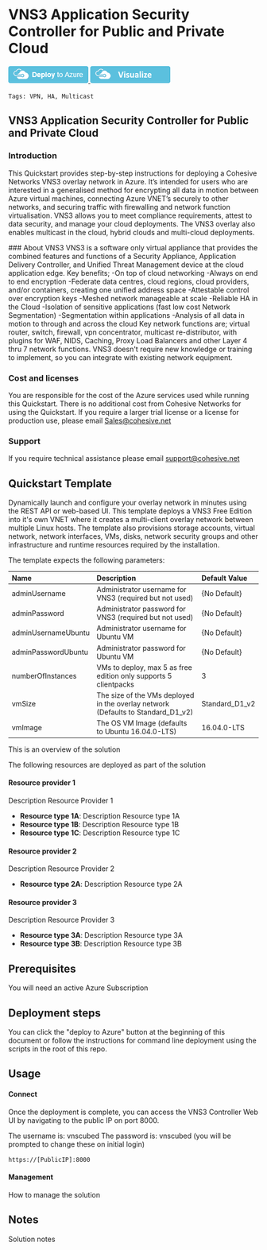 # VNS3 Application Security Controller for Public and Private Cloud

<a href="https://portal.azure.com/#create/Microsoft.Template/uri/https%3A%2F%2Fraw.githubusercontent.com%2FAzure%2Fazure-quickstart-templates%2Fmaster%2F100-blank-template%2Fazuredeploy.json" target="_blank">
<img src="https://raw.githubusercontent.com/Azure/azure-quickstart-templates/master/1-CONTRIBUTION-GUIDE/images/deploytoazure.png"/>
</a>
<a href="http://armviz.io/#/?load=https%3A%2F%2Fraw.githubusercontent.com%2FAzure%2Fazure-quickstart-templates%2Fmaster%2F100-blank-template%2Fazuredeploy.json" target="_blank">
<img src="https://raw.githubusercontent.com/Azure/azure-quickstart-templates/master/1-CONTRIBUTION-GUIDE/images/visualizebutton.png"/>
</a>

`Tags: VPN, HA, Multicast`

## VNS3 Application Security Controller for Public and Private Cloud

### Introduction
This Quickstart provides step-by-step instructions for deploying a Cohesive Networks VNS3 overlay network in Azure.
It’s intended for users who are interested in a generalised method for encrypting all data in motion between Azure virtual machines, connecting Azure VNET’s securely to other networks, and securing traffic with firewalling and network function virtualisation. VNS3 allows you to meet compliance requirements, attest to data security, and manage your cloud deployments. The VNS3 overlay also enables multicast in the cloud, hybrid clouds and multi-cloud deployments.

### About VNS3
VNS3 is a software only virtual appliance that provides the combined features and functions of a Security Appliance, Application Delivery Controller, and Unified Threat Management device at the cloud application edge.
Key benefits;
-On top of cloud networking
-Always on end to end encryption
-Federate data centres, cloud regions, cloud providers, and/or containers, creating one unified address space
-Attestable control over encryption keys
-Meshed network manageable at scale
-Reliable HA in the Cloud
-Isolation of sensitive applications (fast low cost Network Segmentation)
-Segmentation within applications
-Analysis of all data in motion to through and across the cloud
Key network functions are; virtual router, switch, firewall, vpn concentrator, multicast re-distributor, with plugins for WAF, NIDS, Caching, Proxy Load Balancers and other Layer 4 thru 7 network functions.
VNS3 doesn't require new knowledge or training to implement, so you can integrate with existing network equipment.

### Cost and licenses
You are responsible for the cost of the Azure services used while running this Quickstart. There is no additional cost from Cohesive Networks for using the Quickstart.
If you require a larger trial license or a license for production use, please email Sales@cohesive.net

### Support
If you require technical assistance please email support@cohesive.net

## Quickstart Template
Dynamically launch and configure your overlay network in minutes using the REST API or web-based UI.  This template deploys a VNS3 Free Edition into it's own VNET where it creates a multi-client overlay network between multiple Linux hosts.
The template also provisions storage accounts, virtual network, network interfaces, VMs, disks, network security groups and other infrastructure and runtime resources required by the installation.

The template expects the following parameters:

| Name   | Description | Default Value |
|:--- |:---|:---|
| adminUsername  | Administrator username for VNS3 (required but not used) | {No Default} |
| adminPassword  | Administrator password for VNS3 (required but not used) | {No Default} |
| adminUsernameUbuntu | Administrator username for Ubuntu VM | {No Default} |
| adminPasswordUbuntu | Administrator password for Ubuntu VM | {No Default} |
| numberOfInstances| VMs to deploy, max 5 as free edition only supports 5 clientpacks | 3 |
| vmSize | The size of the VMs deployed in the overlay network (Defaults to Standard_D1_v2) | Standard_D1_v2 |
| vmImage | The OS VM Image (defaults to Ubuntu 16.04.0-LTS) | 16.04.0-LTS |


This is an overview of the solution

The following resources are deployed as part of the solution

#### Resource provider 1

Description Resource Provider 1

+ **Resource type 1A**: Description Resource type 1A
+ **Resource type 1B**: Description Resource type 1B
+ **Resource type 1C**: Description Resource type 1C

#### Resource provider 2

Description Resource Provider 2

+ **Resource type 2A**: Description Resource type 2A

#### Resource provider 3

Description Resource Provider 3

+ **Resource type 3A**: Description Resource type 3A
+ **Resource type 3B**: Description Resource type 3B

## Prerequisites

You will need an active Azure Subscription

## Deployment steps

You can click the "deploy to Azure" button at the beginning of this document or follow the instructions for command line deployment using the scripts in the root of this repo.

## Usage

#### Connect

Once the deployment is complete, you can access the VNS3 Controller Web UI by navigating to the public IP on port 8000. 

The username is: vnscubed
The password is: vnscubed (you will be prompted to change these on initial login)

	https://[PublicIP]:8000

#### Management

How to manage the solution

## Notes

Solution notes